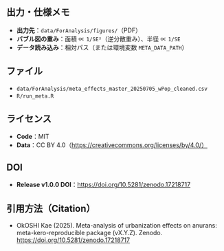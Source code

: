 ## 出力・仕様メモ
- **出力先**：`data/ForAnalysis/figures/`（PDF）
- **バブル図の重み**：面積 ∝ `1/SE²`（逆分散重み）、半径 ∝ `1/SE`
- **データ読み込み**：相対パス（または環境変数 `META_DATA_PATH`）

## ファイル
- `data/ForAnalysis/meta_effects_master_20250705_wPop_cleaned.csv`
- `R/run_meta.R`

## ライセンス
- **Code**：MIT
- **Data**：CC BY 4.0（https://creativecommons.org/licenses/by/4.0/）

## DOI
- **Release v1.0.0 DOI**：https://doi.org/10.5281/zenodo.17218717

## 引用方法（Citation）
- OkOSHI Kae (2025). Meta-analysis of urbanization effects on anurans: meta-kero-reproducible package (vX.Y.Z). Zenodo. https://doi.org/10.5281/zenodo.17218717
